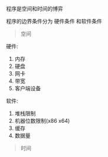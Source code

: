 程序是空间和时间的博弈

程序的边界条件分为 硬件条件 和软件条件

> 空间

硬件:
  1. 内存
  2. 硬盘
  3. 网卡
  4. 带宽
  5. 客户端设备

软件:
  1. 堆栈限制
  2. 机器位数限制(x86 x64)
  3. 缓存
  4. 数据量

> 时间

